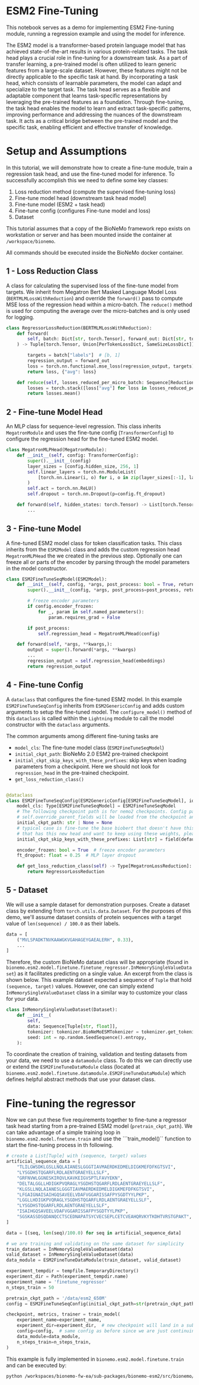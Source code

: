 # ESM2 Fine-Tuning

This notebook serves as a demo for implementing ESM2 Fine-tuning module, running a regression example and using the model for inference.

The ESM2 model is a transformer-based protein language model that has achieved state-of-the-art results in various protein-related tasks. The task head plays a crucial role in fine-tuning for a downstream task. As a part of transfer learning, a pre-trained model is often utilized to learn generic features from a large-scale dataset. However, these features might not be directly applicable to the specific task at hand. By incorporating a task head, which consists of learnable parameters, the model can adapt and specialize to the target task. The task head serves as a flexible and adaptable component that learns task-specific representations by leveraging the pre-trained features as a foundation. Through fine-tuning, the task head enables the model to learn and extract task-specific patterns, improving performance and addressing the nuances of the downstream task. It acts as a critical bridge between the pre-trained model and the specific task, enabling efficient and effective transfer of knowledge.


# Setup and Assumptions

In this tutorial, we will demonstrate how to create a fine-tune module, train a regression task head, and use the fine-tuned model for inference. To successfully accomplish this we need to define some key classes:

1. Loss reduction method (compute the supervised fine-tuning loss)
2. Fine-tune model head (downstream task head model)
3. Fine-tune model (ESM2 + task head)
4. Fine-tune config (configures Fine-tune model and loss)
5. Dataset

This tutorial assumes that a copy of the BioNeMo framework repo exists on workstation or server and has been mounted inside the container at `/workspace/bionemo`.

All commands should be executed inside the BioNeMo docker container.


## 1 - Loss Reduction Class

A class for calculating the supervised loss of the fine-tune model from targets. We inherit from Megatron Bert Masked Language Model Loss (`BERTMLMLossWithReduction`) and override the `forward()` pass to compute MSE loss of the regression head within a micro-batch. The `reduce()` method is used for computing the average over the micro-batches and is only used for logging.

```python
class RegressorLossReduction(BERTMLMLossWithReduction):
    def forward(
        self, batch: Dict[str, torch.Tensor], forward_out: Dict[str, torch.Tensor]
    ) -> Tuple[torch.Tensor, Union[PerTokenLossDict, SameSizeLossDict]]:

        targets = batch["labels"]  # [b, 1]
        regression_output = forward_out
        loss = torch.nn.functional.mse_loss(regression_output, targets)
        return loss, {"avg": loss}

    def reduce(self, losses_reduced_per_micro_batch: Sequence[ReductionT]) -> torch.Tensor:
        losses = torch.stack([loss["avg"] for loss in losses_reduced_per_micro_batch])
        return losses.mean()
```

## 2 - Fine-tune Model Head

An MLP class for sequence-level regression. This class inherits `MegatronModule` and uses the fine-tune config (`TransformerConfig`) to configure the regression head for the fine-tuned ESM2 model.

```python
class MegatronMLPHead(MegatronModule):
    def __init__(self, config: TransformerConfig):
        super().__init__(config)
        layer_sizes = [config.hidden_size, 256, 1]
        self.linear_layers = torch.nn.ModuleList(
            [torch.nn.Linear(i, o) for i, o in zip(layer_sizes[:-1], layer_sizes[1:])]
        )
        self.act = torch.nn.ReLU()
        self.dropout = torch.nn.Dropout(p=config.ft_dropout)

    def forward(self, hidden_states: torch.Tensor) -> List[torch.Tensor]:
        ...
```

## 3 - Fine-tune Model

A fine-tuned ESM2 model class for token classification tasks. This class inherits from the `ESM2Model` class and adds the custom regression head `MegatronMLPHead` the we created in the previous step. Optionally one can freeze all or parts of the encoder by parsing through the model parameters in the model constructor.

```python
class ESM2FineTuneSeqModel(ESM2Model):
    def __init__(self, config, *args, post_process: bool = True, return_embeddings: bool = False, **kwargs):
        super().__init__(config, *args, post_process=post_process, return_embeddings=True, **kwargs)

        # freeze encoder parameters
        if config.encoder_frozen:
            for _, param in self.named_parameters():
                param.requires_grad = False

        if post_process:
            self.regression_head = MegatronMLPHead(config)

    def forward(self, *args, **kwargs,):
        output = super().forward(*args, **kwargs)
        ...
        regression_output = self.regression_head(embeddings)
        return regression_output
```

## 4 - Fine-tune Config

A `dataclass` that configures the fine-tuned ESM2 model. In this example `ESM2FineTuneSeqConfig` inherits from `ESM2GenericConfig` and adds custom arguments to setup the fine-tuned model. The `configure_model()` method of this `dataclass` is called within the `Lightning` module to call the model constructor with the `dataclass` arguments.

The common arguments among different fine-tuning tasks are

- `model_cls`: The fine-tune model class (`ESM2FineTuneSeqModel`)
- `initial_ckpt_path`: BioNeMo 2.0 ESM2 pre-trained checkpoint
- `initial_ckpt_skip_keys_with_these_prefixes`: skip keys when loading parameters from a checkpoint. Here we should not look for `regression_head` in the pre-trained checkpoint.
- `get_loss_reduction_class()`

```python

@dataclass
class ESM2FineTuneSeqConfig(ESM2GenericConfig[ESM2FineTuneSeqModel], iom.IOMixinWithGettersSetters):
    model_cls: Type[ESM2FineTuneSeqModel] = ESM2FineTuneSeqModel
    # The following checkpoint path is for nemo2 checkpoints. Config parameters not present in
    # self.override_parent_fields will be loaded from the checkpoint and override those values here.
    initial_ckpt_path: str | None = None
    # typical case is fine-tune the base biobert that doesn't have this head. If you are instead loading a checkpoint
    # that has this new head and want to keep using these weights, please drop this next line or set to []
    initial_ckpt_skip_keys_with_these_prefixes: List[str] = field(default_factory=lambda: ["regression_head"])

    encoder_frozen: bool = True  # freeze encoder parameters
    ft_dropout: float = 0.25  # MLP layer dropout

    def get_loss_reduction_class(self) -> Type[MegatronLossReduction]:
        return RegressorLossReduction
```

## 5 - Dataset

We will use a sample dataset for demonstration purposes. Create a dataset class by extending from ```torch.utils.data.Dataset```. For the purposes of this demo, we'll assume dataset consists of protein sequences with a target value of `len(sequence) / 100.0` as their labels.

```python
data = [
    ("MVLSPADKTNVKAAWGKVGAHAGEYGAEALERH", 0.33),
    ...
]
```

Therefore, the custom BioNeMo dataset class will be appropriate (found in ```bionemo.esm2.model.finetune.finetune_regressor.InMemorySingleValueDataset```) as it facilitates predicting on a single value. An excerpt from the class is shown below. This example dataset expected a sequence of `Tuple` that hold `(sequence, target)` values. However, one can simply extend ```InMemorySingleValueDataset``` class in a similar way to customize your class for your data.

```python
class InMemorySingleValueDataset(Dataset):
    def __init__(
        self,
        data: Sequence[Tuple[str, float]],
        tokenizer: tokenizer.BioNeMoESMTokenizer = tokenizer.get_tokenizer(),
        seed: int = np.random.SeedSequence().entropy,
    ):
```

To coordinate the creation of training, validation and testing datasets from your data, we need to use a `datamodule` class. To do this we can directly use or extend the ```ESM2FineTuneDataModule``` class (located at ``` bionemo.esm2.model.finetune.datamodule.ESM2FineTuneDataModule```) which defines helpful abstract methods that use your dataset class.

# Fine-tuning the regressor
Now we can put these five requirements together to fine-tune a regressor task head starting from a pre-trained ESM2 model (`pretrain_ckpt_path`). We can take advantage of a simple training loop in ```bionemo.esm2.model.fnetune.train``` and use the ```train_model()`` function to start the fine-tuning process in th following.

```python
# create a List[Tuple] with (sequence, target) values
artificial_sequence_data = [
    "TLILGWSDKLGSLLNQLAIANESLGGGTIAVMAERDKEDMELDIGKMEFDFKGTSVI",
    "LYSGDHSTQGARFLRDLAENTGRAEYELLSLF",
    "GRFNVWLGGNESKIRQVLKAVKEIGVSPTLFAVYEKN",
    "DELTALGGLLHDIGKPVQRAGLYSGDHSTQGARFLRDLAENTGRAEYELLSLF",
    "KLGSLLNQLAIANESLGGGTIAVMAERDKEDMELDIGKMEFDFKGTSVI",
    "LFGAIGNAISAIHGQSAVEELVDAFVGGARISSAFPYSGDTYYLPKP",
    "LGGLLHDIGKPVQRAGLYSGDHSTQGARFLRDLAENTGRAEYELLSLF",
    "LYSGDHSTQGARFLRDLAENTGRAEYELLSLF",
    "ISAIHGQSAVEELVDAFVGGARISSAFPYSGDTYYLPKP",
    "SGSKASSDSQDANQCCTSCEDNAPATSYCVECSEPLCETCVEAHQRVKYTKDHTVRSTGPAKT",
]

data = [(seq, len(seq)/100.0) for seq in artificial_sequence_data]

# we are training and validating on the same dataset for simplicity
train_dataset = InMemorySingleValueDataset(data)
valid_dataset = InMemorySingleValueDataset(data)
data_module = ESM2FineTuneDataModule(train_dataset, valid_dataset)

experiment_tempdir = tempfile.TemporaryDirectory()
experiment_dir = Path(experiment_tempdir.name)
experiment_name = 'finetune_regressor'
n_steps_train = 50

pretrain_ckpt_path = '/data/esm2_650M'
config = ESM2FineTuneSeqConfig(initial_ckpt_path=str(pretrain_ckpt_path))

checkpoint, metrics, trainer = train_model(
    experiment_name=experiment_name,
    experiment_dir=experiment_dir,  # new checkpoint will land in a subdir of this
    config=config,  # same config as before since we are just continuing training
    data_module=data_module,
    n_steps_train=n_steps_train,
)
```

This example is fully implemented in ```bionemo.esm2.model.finetune.train``` and can be executed by:
```bash
python /workspaces/bionemo-fw-ea/sub-packages/bionemo-esm2/src/bionemo/esm2/model/finetune/train.py
```
